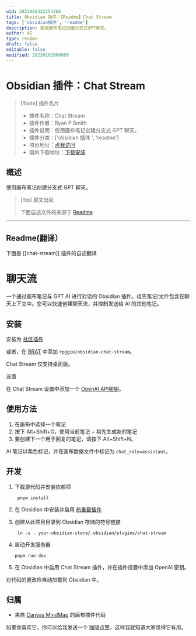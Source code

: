 ```yaml
---
uid: 2023080322154266
title: Obsidian 插件：【Readme】Chat Stream
tags: ['obsidian插件', 'readme']
description: 使用画布笔记创建分支式GPT聊天。
author: AI
type: readme
draft: false
editable: false
modified: 20230101000000
---
```


# Obsidian 插件：Chat Stream

> [!Note] 插件名片
> - 插件名称：Chat Stream
> - 插件作者：Ryan P Smith
> - 插件说明：使用画布笔记创建分支式 GPT 聊天。
> - 插件分类：['obsidian 插件 ', 'readme']
> - 项目地址：[点我访问](https://github.com/rpggio/obsidian-chat-stream)
> - 国内下载地址：[下载安装](https://pkmer.cn/products/plugin/pluginMarket/?chat-stream)

## 概述

使用画布笔记创建分支式 GPT 聊天。

> [!tip] 原文出处
>
>下面自述文件的来源于 [Readme](https://ghproxy.net/https://raw.githubusercontent.com/rpggio/obsidian-chat-stream/master/README.md)
>

---

## Readme(翻译）

下面是 [[chat-stream]] 插件的自述翻译

# 聊天流

一个通过画布笔记与 GPT AI 进行对话的 Obsidian 插件。祖先笔记/文件包含在聊天上下文中。您可以快速创建聊天流，并控制发送给 AI 的其他笔记。

## 安装

安装为 [社区插件](https://obsidian.md/plugins?search=chat%20stream#)

或者，在 [BRAT](https://github.com/TfTHacker/obsidian42-brat) 中添加 `rpggio/obsidian-chat-stream`。

Chat Stream 仅支持桌面版。

设置

在 Chat Stream 设置中添加一个 [OpenAI API密钥](https://platform.openai.com/account/api-keys)。

## 使用方法

1. 在画布中选择一个笔记
2. 按下 Alt+Shift+G，使用当前笔记 + 祖先生成新的笔记
3. 要创建下一个用于回复的笔记，请按下 Alt+Shift+N。

AI 笔记以紫色标记，并在画布数据文件中标记为 `chat_role=assistant`。

## 开发

1. 下载源代码并安装依赖项

   ```
	pnpm install
	```

2. 在 Obsidian 中安装并启用 [热重载插件](https://github.com/pjeby/hot-reload)
3. 创建从此项目目录到 Obsidian 存储的符号链接

   ```
	ln -s . your-obsidian-store/.obsidian/plugins/chat-stream
	```

4. 启动开发服务器

	```
	pnpm run dev
	```

5. 在 Obsidian 中启用 Chat Stream 插件，并在插件设置中添加 OpenAI 密钥。

对代码的更改应自动加载到 Obsidian 中。

## 归属

* 来自 [Canvas MindMap](https://github.com/Quorafind/Obsidian-Canvas-MindMap) 的画布插件代码

如果你喜欢它，你可以给我发送一个 [咖啡点赞](https://bmc.link/ryanp)，这样我就知道大家觉得它有用。
